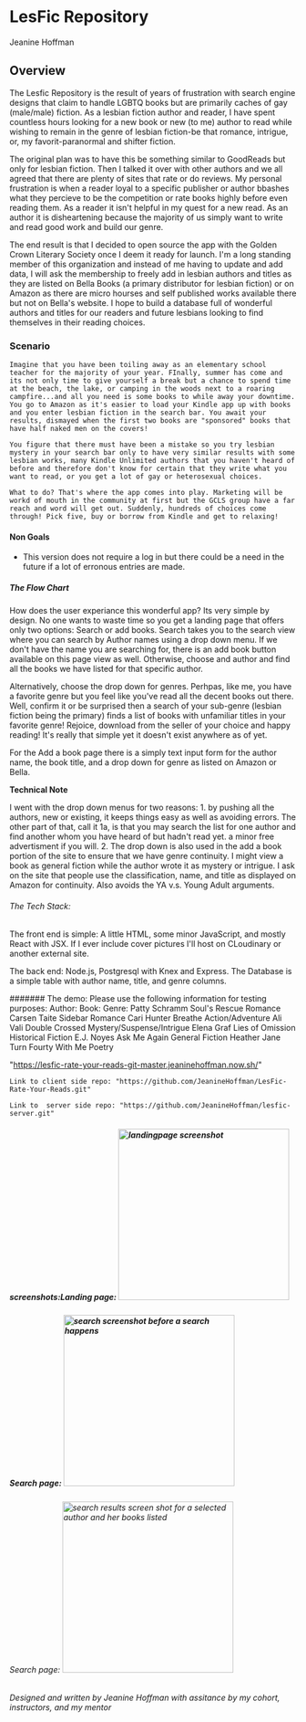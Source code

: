 # LesFic Repository
  Jeanine Hoffman

## Overview
  The Lesfic Repository is the result of years of frustration with search engine designs that claim to handle LGBTQ books but are primarily caches of gay (male/male) fiction. As a lesbian fiction author and reader, I have spent countless hours looking for a new book or new (to me) author to read while wishing to remain in the genre of lesbian fiction-be that romance, intrigue, or, my favorit-paranormal and shifter fiction.

  The original plan was to have this be something similar to GoodReads but only for lesbian fiction. Then I talked it over with other authors and we all agreed that there are plenty of sites that rate or do reviews. My personal frustration is when a reader loyal to a specific publisher or author bbashes what they percieve to be the competition or rate books highly before even reading them. As a reader it isn't helpful in my quest for a new read. As an author it is disheartening because the majority of us simply want to write and read good work and build our genre.

  The end result is that I decided to open source the app with the Golden Crown Literary Society once I deem it ready for launch. I'm a long standing member of this organization and instead of me having to update and add data, I will ask the membership to freely add in lesbian authors and titles as they are listed on Bella Books (a primary distributor for lesbian fiction) or on Amazon as there are micro hourses and self published works available there but not on Bella's website. I hope to build a database full of wonderful authors and titles for our readers and future lesbians looking to find themselves in their reading choices.

  ### Scenario
    Imagine that you have been toiling away as an elementary school teacher for the majority of your year. FInally, summer has come and its not only time to give yourself a break but a chance to spend time at the beach, the lake, or camping in the woods next to a roaring campfire...and all you need is some books to while away your downtime. You go to Amazon as it's easier to load your Kindle app up with books and you enter lesbian fiction in the search bar. You await your results, dismayed when the first two books are "sponsored" books that have half naked men on the covers!

    You figure that there must have been a mistake so you try lesbian mystery in your search bar only to have very similar results with some lesbian works, many Kindle Unlimited authors that you haven't heard of before and therefore don't know for certain that they write what you want to read, or you get a lot of gay or heterosexual choices. 

    What to do? That's where the app comes into play. Marketing will be workd of mouth in the community at first but the GCLS group have a far reach and word will get out. Suddenly, hundreds of choices come through! Pick five, buy or borrow from Kindle and get to relaxing!

#### Non Goals
  * This version does not require a log in but there could be a need in the future if a lot of erronous entries are made.

  ##### The Flow Chart
  How does the user experiance this wonderful app? Its very simple by design. No one wants to waste time so you get a landing page that offers only two options: Search or add books.
  Search takes you to the search view where you can search by Author names using a drop down menu. If we don't have the name you are searching for, there is an add book button available on this page view as well. Otherwise, choose and author and find all the books we have listed for that specific author. 

  Alternatively, choose the drop down for genres. Perhpas, like me, you have a favorite genre but you feel like you've read all the decent books out there. Well, confirm it or be surprised then a search of your sub-genre (lesbian fiction being the primary) finds a list of books with unfamiliar titles in your favorite genre! Rejoice, download from the seller of your choice and happy reading! It's really that simple yet it doesn't exist anywhere as of yet.

  For the Add a book page there is a simply text input form for the author name, the book title, and a drop down for genre as listed on Amazon or Bella. 

  **Technical Note**

  I went with the drop down menus for two reasons:
    1. by pushing all the authors, new or existing, it keeps things easy as well as avoiding errors. The other part of that, call it 1a, is that you may search the list for one author and find another whom you have heard of but hadn't read yet. a minor free advertisment if you will.
    2. The drop down is also used in the add a book portion of the site to ensure that we have genre continuity. I might view a book as general fiction while the author wrote it as mystery or intrigue. I ask on the site that people use the classification, name, and title as displayed on Amazon for continuity. Also avoids the YA v.s. Young Adult arguments.

###### The Tech Stack:
  The front end is simple: A little HTML, some minor JavaScript, and mostly React with JSX. If I ever include cover pictures I'll host on CLoudinary or another external site.

  The back end: Node.js, Postgresql with Knex and Express. The Database is a simple table with author name, title, and genre columns.
  
####### The demo: Please use the following information for testing purposes:
Author:                     Book:              Genre:
Patty Schramm           Soul's Rescue          Romance
Carsen Taite            Sidebar                Romance
Cari Hunter             Breathe                Action/Adventure
Ali Vali                Double Crossed   Mystery/Suspense/Intrigue
Elena Graf              Lies of Omission    Historical Fiction
E.J. Noyes              Ask Me Again        General Fiction
Heather Jane            Turn Fourty With Me  Poetry

"https://lesfic-rate-your-reads-git-master.jeaninehoffman.now.sh/"

    Link to client side repo: "https://github.com/JeanineHoffman/LesFic-Rate-Your-Reads.git"

    Link to  server side repo: "https://github.com/JeanineHoffman/lesfic-server.git"



##### screenshots:Landing page: <img src="./src/img/landingPage.png" alt="landingpage screenshot" height="300px" /> 

##### Search page: <img src="./src/img/searchpageB4.png" alt="search screenshot before a search happens" height="300px"/> 

###### Search page: <img src="./src/img/searchResults.png" alt="search results screen shot for a selected author and her books listed" height="300px"/> 


###### Designed and written by Jeanine Hoffman with assitance by my cohort, instructors, and my mentor
